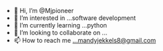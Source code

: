 - 👋 Hi, I’m @Mjpioneer
- 👀 I’m interested in ...software development
- 🌱 I’m currently learning ...python
- 💞️ I’m looking to collaborate on ...
- 📫 How to reach me ...mandyjekkels8@gmail.com

<!---
Mjpioneer/Mjpioneer is a ✨ special ✨ repository because its `README.md` (this file) appears on your GitHub profile.
You can click the Preview link to take a look at your changes.
--->
